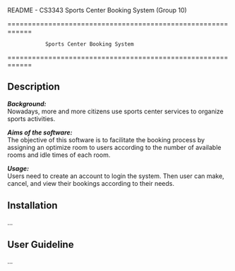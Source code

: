 README - CS3343 Sports Center Booking System (Group 10)

============================================================

                Sports Center Booking System
              
============================================================

Description
------------------------------------------------------------
***Background:***  
Nowadays, more and more citizens use sports center services 
to organize sports activities.

***Aims of the software:***  
The objective of this software is to facilitate the booking
process by assigning an optimize room to users according to 
the number of available rooms and idle times of each room. 

***Usage:***  
Users need to create an account to login the system. Then 
user can make, cancel, and view their bookings according to 
their needs.

Installation
------------------------------------------------------------
...

User Guideline
------------------------------------------------------------
...
